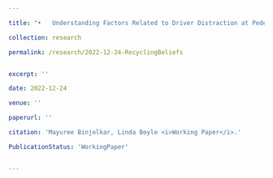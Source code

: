 ```yaml
---

title: "•	Understanding Factors Related to Driver Distraction at Pedestrian Crosswalks, Transportation Research – Part F"

collection: research

permalink: /research/2022-12-24-RecyclingBeliefs


excerpt: ''

date: 2022-12-24

venue: ''

paperurl: ''

citation: 'Mayuree Binjolkar, Linda Boyle <i>Working Paper</i>.'

PublicationStatus: 'WorkingPaper'


---
```


